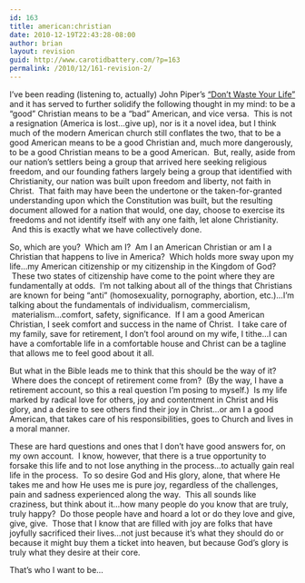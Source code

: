 ```yaml
---
id: 163
title: american:christian
date: 2010-12-19T22:43:28-08:00
author: brian
layout: revision
guid: http://www.carotidbattery.com/?p=163
permalink: /2010/12/161-revision-2/
---
```

I&#8217;ve been reading (listening to, actually) John Piper&#8217;s [&#8220;Don&#8217;t Waste Your Life&#8221;](http://www.amazon.com/Dont-Waste-Your-Life-Piper/dp/1433506327/ref=sr_1_1?ie=UTF8&qid=1292825322&sr=8-1) and it has served to further solidify the following thought in my mind: to be a &#8220;good&#8221; Christian means to be a &#8220;bad&#8221; American, and vice versa.  This is not a resignation (America is lost&#8230;give up), nor is it a novel idea, but I think much of the modern American church still conflates the two, that to be a good American means to be a good Christian and, much more dangerously, to be a good Christian means to be a good American.  But, really, aside from our nation&#8217;s settlers being a group that arrived here seeking religious freedom, and our founding fathers largely being a group that identified with Christianity, our nation was built upon freedom and liberty, not faith in Christ.  That faith may have been the undertone or the taken-for-granted understanding upon which the Constitution was built, but the resulting document allowed for a nation that would, one day, choose to exercise its freedoms and not identify itself with any one faith, let alone Christianity.  And this is exactly what we have collectively done.

So, which are you?  Which am I?  Am I an American Christian or am I a Christian that happens to live in America?  Which holds more sway upon my life&#8230;my American citizenship or my citizenship in the Kingdom of God?  These two states of citizenship have come to the point where they are fundamentally at odds.  I&#8217;m not talking about all of the things that Christians are known for being &#8220;anti&#8221; (homosexuality, pornography, abortion, etc.)&#8230;I&#8217;m talking about the fundamentals of individualism, commercialism,  materialism&#8230;comfort, safety, significance.  If I am a good American Christian, I seek comfort and success in the name of Christ.  I take care of my family, save for retirement, I don&#8217;t fool around on my wife, I tithe&#8230;I can have a comfortable life in a comfortable house and Christ can be a tagline that allows me to feel good about it all.

But what in the Bible leads me to think that this should be the way of it?  Where does the concept of retirement come from?  (By the way, I have a retirement account, so this a real question I&#8217;m posing to myself.)  Is my life marked by radical love for others, joy and contentment in Christ and His glory, and a desire to see others find their joy in Christ&#8230;or am I a good American, that takes care of his responsibilities, goes to Church and lives in a moral manner.

These are hard questions and ones that I don&#8217;t have good answers for, on my own account.  I know, however, that there is a true opportunity to forsake this life and to not lose anything in the process&#8230;to actually gain real life in the process.  To so desire God and His glory, alone, that where He takes me and how He uses me is pure joy, regardless of the challenges, pain and sadness experienced along the way.  This all sounds like craziness, but think about it&#8230;how many people do you know that are truly, truly happy?  Do those people have and hoard a lot or do they love and give, give, give.  Those that I know that are filled with joy are folks that have joyfully sacrificed their lives&#8230;not just because it&#8217;s what they should do or because it might buy them a ticket into heaven, but because God&#8217;s glory is truly what they desire at their core.

That&#8217;s who I want to be&#8230;